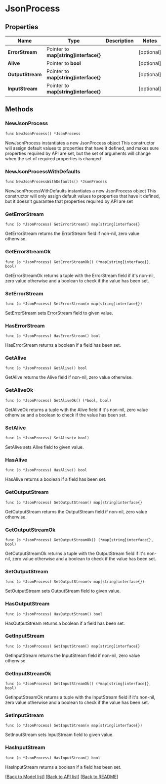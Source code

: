 # JsonProcess

## Properties

Name | Type | Description | Notes
------------ | ------------- | ------------- | -------------
**ErrorStream** | Pointer to **map[string]interface{}** |  | [optional] 
**Alive** | Pointer to **bool** |  | [optional] 
**OutputStream** | Pointer to **map[string]interface{}** |  | [optional] 
**InputStream** | Pointer to **map[string]interface{}** |  | [optional] 

## Methods

### NewJsonProcess

`func NewJsonProcess() *JsonProcess`

NewJsonProcess instantiates a new JsonProcess object
This constructor will assign default values to properties that have it defined,
and makes sure properties required by API are set, but the set of arguments
will change when the set of required properties is changed

### NewJsonProcessWithDefaults

`func NewJsonProcessWithDefaults() *JsonProcess`

NewJsonProcessWithDefaults instantiates a new JsonProcess object
This constructor will only assign default values to properties that have it defined,
but it doesn't guarantee that properties required by API are set

### GetErrorStream

`func (o *JsonProcess) GetErrorStream() map[string]interface{}`

GetErrorStream returns the ErrorStream field if non-nil, zero value otherwise.

### GetErrorStreamOk

`func (o *JsonProcess) GetErrorStreamOk() (*map[string]interface{}, bool)`

GetErrorStreamOk returns a tuple with the ErrorStream field if it's non-nil, zero value otherwise
and a boolean to check if the value has been set.

### SetErrorStream

`func (o *JsonProcess) SetErrorStream(v map[string]interface{})`

SetErrorStream sets ErrorStream field to given value.

### HasErrorStream

`func (o *JsonProcess) HasErrorStream() bool`

HasErrorStream returns a boolean if a field has been set.

### GetAlive

`func (o *JsonProcess) GetAlive() bool`

GetAlive returns the Alive field if non-nil, zero value otherwise.

### GetAliveOk

`func (o *JsonProcess) GetAliveOk() (*bool, bool)`

GetAliveOk returns a tuple with the Alive field if it's non-nil, zero value otherwise
and a boolean to check if the value has been set.

### SetAlive

`func (o *JsonProcess) SetAlive(v bool)`

SetAlive sets Alive field to given value.

### HasAlive

`func (o *JsonProcess) HasAlive() bool`

HasAlive returns a boolean if a field has been set.

### GetOutputStream

`func (o *JsonProcess) GetOutputStream() map[string]interface{}`

GetOutputStream returns the OutputStream field if non-nil, zero value otherwise.

### GetOutputStreamOk

`func (o *JsonProcess) GetOutputStreamOk() (*map[string]interface{}, bool)`

GetOutputStreamOk returns a tuple with the OutputStream field if it's non-nil, zero value otherwise
and a boolean to check if the value has been set.

### SetOutputStream

`func (o *JsonProcess) SetOutputStream(v map[string]interface{})`

SetOutputStream sets OutputStream field to given value.

### HasOutputStream

`func (o *JsonProcess) HasOutputStream() bool`

HasOutputStream returns a boolean if a field has been set.

### GetInputStream

`func (o *JsonProcess) GetInputStream() map[string]interface{}`

GetInputStream returns the InputStream field if non-nil, zero value otherwise.

### GetInputStreamOk

`func (o *JsonProcess) GetInputStreamOk() (*map[string]interface{}, bool)`

GetInputStreamOk returns a tuple with the InputStream field if it's non-nil, zero value otherwise
and a boolean to check if the value has been set.

### SetInputStream

`func (o *JsonProcess) SetInputStream(v map[string]interface{})`

SetInputStream sets InputStream field to given value.

### HasInputStream

`func (o *JsonProcess) HasInputStream() bool`

HasInputStream returns a boolean if a field has been set.


[[Back to Model list]](../README.md#documentation-for-models) [[Back to API list]](../README.md#documentation-for-api-endpoints) [[Back to README]](../README.md)


